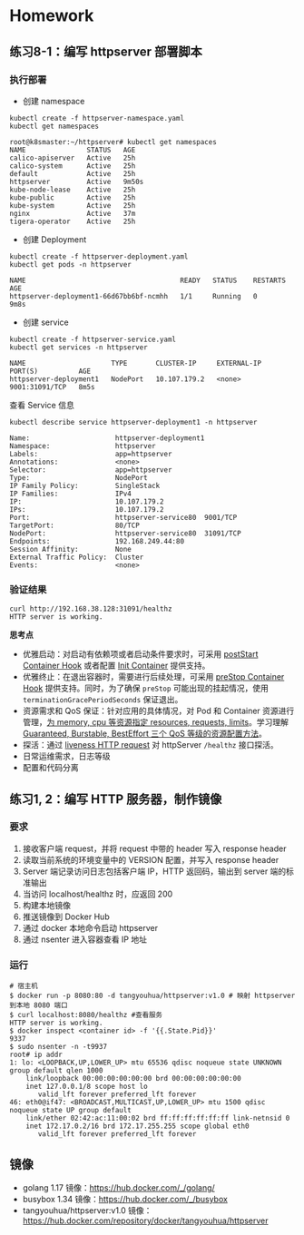 # Homework

## 练习8-1：编写 httpserver 部署脚本

### 执行部署

- 创建 namespace

```shell
kubectl create -f httpserver-namespace.yaml
kubectl get namespaces

root@k8smaster:~/httpserver# kubectl get namespaces
NAME               STATUS   AGE
calico-apiserver   Active   25h
calico-system      Active   25h
default            Active   25h
httpserver         Active   9m50s
kube-node-lease    Active   25h
kube-public        Active   25h
kube-system        Active   25h
nginx              Active   37m
tigera-operator    Active   25h
```

- 创建 Deployment

```shell
kubectl create -f httpserver-deployment.yaml 
kubectl get pods -n httpserver

NAME                                      READY   STATUS    RESTARTS   AGE
httpserver-deployment1-66d67bb6bf-ncmhh   1/1     Running   0          9m8s
```

- 创建 service

```shell
kubectl create -f httpserver-service.yaml 
kubectl get services -n httpserver

NAME                     TYPE       CLUSTER-IP     EXTERNAL-IP   PORT(S)          AGE
httpserver-deployment1   NodePort   10.107.179.2   <none>        9001:31091/TCP   8m5s
```

查看 Service 信息

```shell
kubectl describe service httpserver-deployment1 -n httpserver

Name:                     httpserver-deployment1
Namespace:                httpserver
Labels:                   app=httpserver
Annotations:              <none>
Selector:                 app=httpserver
Type:                     NodePort
IP Family Policy:         SingleStack
IP Families:              IPv4
IP:                       10.107.179.2
IPs:                      10.107.179.2
Port:                     httpserver-service80  9001/TCP
TargetPort:               80/TCP
NodePort:                 httpserver-service80  31091/TCP
Endpoints:                192.168.249.44:80
Session Affinity:         None
External Traffic Policy:  Cluster
Events:                   <none>
```

### 验证结果

```shell
curl http://192.168.38.128:31091/healthz
HTTP server is working.
```

**思考点**

- 优雅启动：对启动有依赖项或者启动条件要求时，可采用 [postStart Container Hook][1] 或者配置 [Init Container][2] 提供支持。
- 优雅终止：在退出容器时，需要进行后续处理，可采用 [preStop Container Hook][1] 提供支持。同时，为了确保 `preStop` 可能出现的挂起情况，使用 `terminationGracePeriodSeconds` 保证退出。
- 资源需求和 QoS 保证：针对应用的具体情况，对 Pod 和 Container 资源进行管理，[为 memory, cpu 等资源指定 resources, requests, limits][3]。学习理解 [Guaranteed, Burstable, BestEffort 三个 QoS 等级的资源配置方法][4]。
- 探活：通过 [liveness HTTP request][x] 对 httpServer `/healthz` 接口探活。
- 日常运维需求，日志等级
- 配置和代码分离

[1]: https://kubernetes.io/docs/concepts/containers/container-lifecycle-hooks/
[2]: https://kubernetes.io/docs/tasks/configure-pod-container/configure-pod-initialization/
[3]: https://kubernetes.io/docs/concepts/configuration/manage-resources-containers/
[4]: https://kubernetes.io/docs/concepts/configuration/manage-resources-containers/
[x]: https://kubernetes.io/docs/tasks/configure-pod-container/configure-liveness-readiness-startup-probes/

## 练习1, 2：编写 HTTP 服务器，制作镜像

### 要求

1. 接收客户端 request，并将 request 中带的 header 写入 response header
2. 读取当前系统的环境变量中的 VERSION 配置，并写入 response header
3. Server 端记录访问日志包括客户端 IP，HTTP 返回码，输出到 server 端的标准输出
4. 当访问 localhost/healthz 时，应返回 200
5. 构建本地镜像
6. 推送镜像到 Docker Hub
7. 通过 docker 本地命令启动 httpserver
8. 通过 nsenter 进入容器查看 IP 地址

### 运行

```shell
# 宿主机
$ docker run -p 8080:80 -d tangyouhua/httpserver:v1.0 # 映射 httpserver 到本地 8080 端口
$ curl localhost:8080/healthz #查看服务
HTTP server is working.
$ docker inspect <container id> -f '{{.State.Pid}}'
9337
$ sudo nsenter -n -t9937
root# ip addr
1: lo: <LOOPBACK,UP,LOWER_UP> mtu 65536 qdisc noqueue state UNKNOWN group default qlen 1000
    link/loopback 00:00:00:00:00:00 brd 00:00:00:00:00:00
    inet 127.0.0.1/8 scope host lo
       valid_lft forever preferred_lft forever
46: eth0@if47: <BROADCAST,MULTICAST,UP,LOWER_UP> mtu 1500 qdisc noqueue state UP group default
    link/ether 02:42:ac:11:00:02 brd ff:ff:ff:ff:ff:ff link-netnsid 0
    inet 172.17.0.2/16 brd 172.17.255.255 scope global eth0
       valid_lft forever preferred_lft forever
```

## 镜像

- golang 1.17 镜像：https://hub.docker.com/_/golang/
- busybox 1.34 镜像：<https://hub.docker.com/_/busybox>
- tangyouhua/httpserver:v1.0 镜像：<https://hub.docker.com/repository/docker/tangyouhua/httpserver>
